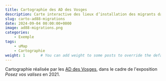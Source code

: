 ```yaml
---
title: Cartographie des AD des Vosges
description: Carte interactive des lieux d’installation des migrants dans les Vosges de 1820 à 1914.
slug: carto-ad88-migrations
date: 2024-09-04 00:00:00+0000
image: ad88-migrations.png
categories:
    - Exemple
tags:
    - uMap
    - Cartographie
weight: 1       # You can add weight to some posts to override the default sorting (date descending)
---
```


Cartographie réalisée par les [AD des Vosges](https://archives.vosges.fr/action-culturelle/ressources-numeriques/articleid/1859/la-carte-interactive-des-migrations), dans le cadre de l'exposition *Posez vos valises* en 2021.
